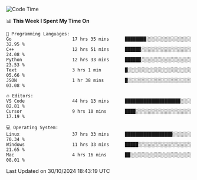 
<!--START_SECTION:waka-->
![Code Time](http://img.shields.io/badge/Code%20Time-2%2C701%20hrs%2010%20mins-blue)

📊 **This Week I Spent My Time On** 

```text
💬 Programming Languages: 
Go                       17 hrs 35 mins      ████████░░░░░░░░░░░░░░░░░   32.95 % 
C++                      12 hrs 51 mins      ██████░░░░░░░░░░░░░░░░░░░   24.08 % 
Python                   12 hrs 33 mins      ██████░░░░░░░░░░░░░░░░░░░   23.53 % 
Text                     3 hrs 1 min         █░░░░░░░░░░░░░░░░░░░░░░░░   05.66 % 
JSON                     1 hr 38 mins        █░░░░░░░░░░░░░░░░░░░░░░░░   03.08 % 

🔥 Editors: 
VS Code                  44 hrs 13 mins      █████████████████████░░░░   82.81 % 
Cursor                   9 hrs 10 mins       ████░░░░░░░░░░░░░░░░░░░░░   17.19 % 

💻 Operating System: 
Linux                    37 hrs 33 mins      ██████████████████░░░░░░░   70.34 % 
Windows                  11 hrs 33 mins      █████░░░░░░░░░░░░░░░░░░░░   21.65 % 
Mac                      4 hrs 16 mins       ██░░░░░░░░░░░░░░░░░░░░░░░   08.01 % 
```


 Last Updated on 30/10/2024 18:43:19 UTC
<!--END_SECTION:waka-->

